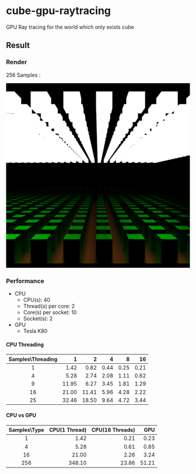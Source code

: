 # cube-gpu-raytracing
GPU Ray tracing for the world which only exists cube

## Result

### Render

256 Samples : 

![256 samples](256s.bmp)

### Performance

* CPU
  - CPU(s): 40
  - Thread(s) per core: 2
  - Core(s) per socket: 10
  - Socket(s): 2
* GPU
  - Tesla K80
  
#### CPU Threading

| Samples\Threading | 1 | 2 | 4 | 8 | 16 |
|:--:|-----:|-----:|-----:|-----:|-----:|
| 1  | 1.42 | 0.82 | 0.44 | 0.25 | 0.21 |
| 4  | 5.28 | 2.74 | 2.08 | 1.11 | 0.62 |
| 9  | 11.95| 6.27 | 3.45 | 1.81 | 1.29 |
|16  | 21.00|11.41 | 5.96 | 4.28 | 2.22 |
|25  | 32.46|18.50 | 9.64 | 4.72 | 3.44 |

#### CPU vs GPU

| Samples\Type | CPU(1 Thread) |  CPU(16 Threads) | GPU |
|:---:|-----:|-----:|-----:|
| 1   |1.42  | 0.21 | 0.23 |
| 4   |5.28  | 0.61 | 0.85 |
| 16  |21.00 | 2.26 |3.24 |
|256  |348.10| 23.86|51.21|
